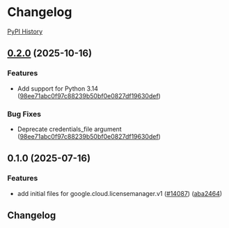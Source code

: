 # Changelog

[PyPI History][1]

[1]: https://pypi.org/project/google-cloud-licensemanager/#history

## [0.2.0](https://github.com/googleapis/google-cloud-python/compare/google-cloud-licensemanager-v0.1.0...google-cloud-licensemanager-v0.2.0) (2025-10-16)


### Features

* Add support for Python 3.14  ([98ee71abc0f97c88239b50bf0e0827df19630def](https://github.com/googleapis/google-cloud-python/commit/98ee71abc0f97c88239b50bf0e0827df19630def))


### Bug Fixes

* Deprecate credentials_file argument  ([98ee71abc0f97c88239b50bf0e0827df19630def](https://github.com/googleapis/google-cloud-python/commit/98ee71abc0f97c88239b50bf0e0827df19630def))

## 0.1.0 (2025-07-16)


### Features

* add initial files for google.cloud.licensemanager.v1 ([#14087](https://github.com/googleapis/google-cloud-python/issues/14087)) ([aba2464](https://github.com/googleapis/google-cloud-python/commit/aba2464dab1f96baef4bf776cca2c2d532ab2ff8))

## Changelog
